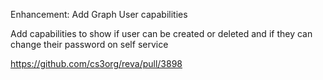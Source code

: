 Enhancement: Add Graph User capabilities

Add capabilities to show if user can be created or deleted and if they can change their password on self service

https://github.com/cs3org/reva/pull/3898
